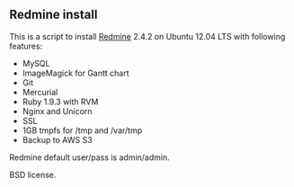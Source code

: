 ## Redmine install

This is a script to install [Redmine] 2.4.2 on Ubuntu 12.04 LTS with following features:
- MySQL
- ImageMagick for Gantt chart
- Git
- Mercurial
- Ruby 1.9.3 with RVM
- Nginx and Unicorn
- SSL
- 1GB tmpfs for /tmp and /var/tmp
- Backup to AWS S3

Redmine default user/pass is admin/admin.

BSD license.

[Redmine]: http://www.redmine.org/
